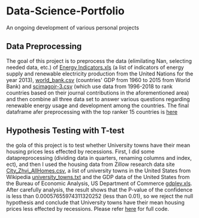 # Data-Science-Portfolio
An ongoing development of various personal projects

## Data Preprocessing 
  The goal of this project is to preprocess the data (elimilating Nan, selecting needed data, etc.) of [Energy Indicators.xls](https://github.com/alanmlchau/Data.Science.Portfolio/blob/master/Document/Data%20Preprocessing/Energy%20Indicators.xls)  (a list of indicators of energy supply and renewable electricity production from the United Nations for the year 2013), [world_bank.csv](https://github.com/alanmlchau/Data.Science.Portfolio/blob/master/Document/Data%20Preprocessing/world_bank.csv) (countries' GDP from 1960 to 2015 from World Bank) and [scimagojr-3.csv](https://github.com/alanmlchau/Data.Science.Portfolio/blob/master/Document/Data%20Preprocessing/scimagojr-3.csv) (which use data from 1996-2018 to rank countries based on their journal contributions in the aforementioned area) and then combine all three data set to answer various questions regarding renewable energy usage and development among the countries. The final dataframe afer preprocessing with the top ranker 15 countries is [here](https://github.com/alanmlchau/Data.Science.Portfolio/blob/master/Document/Data%20Preprocessing/final.csv) 

## Hypothesis Testing with T-test
  the gola of this project is to test whether University towns have their mean housing prices less effected by recessions. First, I did some datapreprocessing (dividing data in quarters, renaming columns and index, ect), and then I used the housing data from Zillow research data site [City_Zhvi_AllHomes.csv](https://github.com/alanmlchau/Data.Science.Portfolio/blob/master/Document/Hypothesis%20Test%20with%20T-test/City_Zhvi_AllHomes.csv), a list of university towns in the United States from Wikipedia [university_towns.txt](https://github.com/alanmlchau/Data.Science.Portfolio/blob/master/Document/Hypothesis%20Test%20with%20T-test/university_towns.txt) and the GDP data of the United States from the Bureau of Economic Analysis, US Department of Commerce [gdplev.xls](https://github.com/alanmlchau/Data.Science.Portfolio/blob/master/Document/Hypothesis%20Test%20with%20T-test/gdplev.xls). After carefully analysis, the result shows that the P-value of the confidence is less than 0.00057655974311320252 (less than 0.01), so we reject the null hypothesis and conclude that University towns have their mean housing prices less effected by recessions. Please refer [here](https://github.com/alanmlchau/Data.Science.Portfolio/blob/master/Notebook/Hypothesis%20Testing%20with%20T-test.ipynb) for full code.
